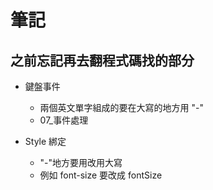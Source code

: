 # 筆記

## 之前忘記再去翻程式碼找的部分
- 鍵盤事件
    - 兩個英文單字組成的要在大寫的地方用 "-"
    - 07_事件處理
    
- Style 綁定
    - "-"地方要用改用大寫
    - 例如 font-size 要改成 fontSize
    